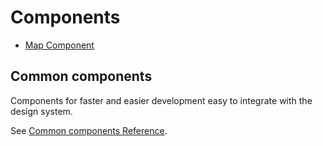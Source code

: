 # Components

* [Map Component](./map-component/README.md)

## Common components

Components for faster and easier development easy to integrate with the design system.

See [Common components Reference](./common/README.md).
